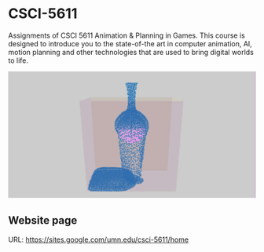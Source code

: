 # CSCI-5611
Assignments of CSCI 5611 Animation & Planning in Games. This course is designed to introduce you to the state-of-the art in computer animation, AI, motion planning and other technologies that are used to bring digital worlds to life. 

![image](https://github.com/hswsp/CSCI-5611/blob/master/SPH.png?raw=true)

## Website page ##
URL: https://sites.google.com/umn.edu/csci-5611/home

